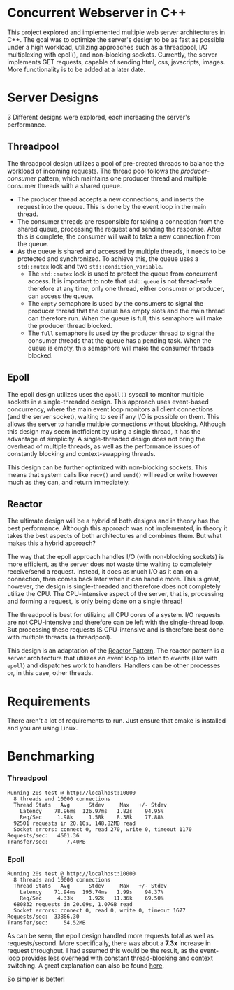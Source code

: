 # Concurrent Webserver in C++
This project explored and implemented multiple web server architectures in C++. The goal was to optimize the server's design to be as fast as possible under a high workload, utilizing approaches such as a threadpool, I/O multiplexing with epoll(), and non-blocking sockets. Currently, the server implements GET requests, capable of sending html, css, javscripts, images. More functionality is to be added at a later date.
 
# Server Designs
3 Different designs were explored, each increasing the server's performance.

## Threadpool
The threadpool design utilizes a pool of pre-created threads to balance the workload of incoming requests. The thread pool follows the *producer-consumer* pattern, which maintains one producer thread and multiple consumer threads with a shared queue.

-  The producer thread accepts a new connections, and inserts the request into the queue. This is done by the event loop in the main thread.
- The consumer threads are responsible for taking a connection from the shared queue, processing the request and sending the response. After this is complete, the consumer will wait to take a new connection from the queue.
- As the queue is shared and accessed by multiple threads, it needs to be protected and synchronized. To achieve this, the queue uses a `std::mutex` lock and two `std::condition_variable`.
	- The `std::mutex` lock is used to protect the queue from concurrent access. It is important to note that `std::queue` is not thread-safe therefore at any time, only one thread, either consumer or producer, can access the queue. 
	- The `empty` semaphore is used by the consumers to signal the producer thread that the queue has empty slots and the main thread can therefore run. When the queue is full, this semaphore will make the producer thread blocked.
	- The `full` semaphore is used by the producer thread to signal the consumer threads that the queue has a pending task. When the queue is empty, this semaphore will make the consumer threads blocked.

## Epoll
The epoll design utilizes uses the `epoll()` syscall to monitor multiple sockets in a single-threaded design. This approach uses event-based concurrency, where the main event loop monitors all client connections (and the server socket), waiting to see if any I/O is possible on them. This allows the server to handle multiple connections without blocking. Although this design may seem inefficient by using a single thread, it has the advantage of simplicity. A single-threaded design does not bring the overhead of multiple threads, as well as the performance issues of constantly blocking and context-swapping threads.

This design can be further optimized with non-blocking sockets. This means that system calls like `recv()` and `send()` will read or write however much as they can, and return immediately. 

## Reactor
The ultimate design will be a hybrid of both designs and in theory has the best performance. Although this approach was not implemented, in theory it takes the best aspects of both architectures and combines them. But what makes this a hybrid approach?

The way that the epoll approach handles I/O (with non-blocking sockets) is more efficient, as the server does not waste time waiting to completely receive/send a request. Instead, it does as much I/O as it can on a connection, then comes back later when it can handle more. This is great, however, the design is single-threaded and therefore does not completely utilize the CPU. The CPU-intensive aspect of the server, that is, processing and forming a request, is only being done on a single thread!

The threadpool is best for utilizing all CPU cores of a system. I/O requests are not CPU-intensive and therefore can be left with the single-thread loop. But processing these requests IS CPU-intensive and is therefore best done with multiple threads (a threadpool).

This design is an adaptation of the [Reactor Pattern](https://en.wikipedia.org/wiki/Reactor_pattern).  The reactor pattern is a server architecture that utilizes an event loop to listen to events (like with `epoll`) and dispatches work to handlers. Handlers can be other processes or, in this case, other threads.


# Requirements

There aren't a lot of requirements to run. Just ensure that cmake is installed and you are using Linux.

# Benchmarking

### Threadpool
```
Running 20s test @ http://localhost:10000
  8 threads and 10000 connections
  Thread Stats   Avg      Stdev     Max   +/- Stdev
    Latency    78.96ms  126.97ms   1.82s    94.95%
    Req/Sec     1.98k     1.58k    8.38k    77.88%
  92501 requests in 20.10s, 148.82MB read
  Socket errors: connect 0, read 270, write 0, timeout 1170
Requests/sec:   4601.36
Transfer/sec:      7.40MB
```

### Epoll
```
Running 20s test @ http://localhost:10000
  8 threads and 10000 connections
  Thread Stats   Avg      Stdev     Max   +/- Stdev
    Latency    71.94ms  195.74ms   1.99s    94.37%
    Req/Sec     4.33k     1.92k   11.36k    69.50%
  680832 requests in 20.09s, 1.07GB read
  Socket errors: connect 0, read 0, write 0, timeout 1677
Requests/sec:  33886.30
Transfer/sec:     54.52MB
```

As can be seen, the epoll design handled more requests total as well as requests/second. More specifically, there was about a **7.3x** increase in request throughput.  I had assumed this would be the result, as the event-loop provides less overhead with constant thread-blocking and context switching. A great explanation can also be found [here](https://stackoverflow.com/a/2902718).

So simpler is better!
